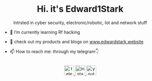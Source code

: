 <h1 align="center">Hi. it's Edward1Stark</h1>
<p align="center">Intrsted in cyber security, electronic/robotic, Iot and network stuff </p>

- 🌱 I’m currently learning Rf hacking
  
- 👾 check out my products and blogs on www.edwardstark.website
  
- 📫 How to reach me: through my telegram👇


<br>

<div align="center">
    <a href="https://t.me/edward1stark" target="_blank">
    <img src="https://img.shields.io/static/v1?message=Telegram&logo=telegram&label=&color=242424&logoColor=a2200b&labelColor=&style=for-the-badge" height="32" alt="telegram logo" />
  </a>
  <a href="https://instagram.com/edward1stark" target="_blank">
    <img src="https://img.shields.io/static/v1?message=Instagram&logo=instagram&label=&color=242424&logoColor=a2200b&labelColor=&style=for-the-badge" height="32" alt="instagram logo" />
  </a>
  <a href="https://youtube.com/edward1stark" target="_blank">
    <img src="https://img.shields.io/static/v1?message=Youtube&logo=youtube&label=&color=242424&logoColor=a2200b&labelColor=&style=for-the-badge" height="32" alt="youtube logo" />
  </a>
</div>
